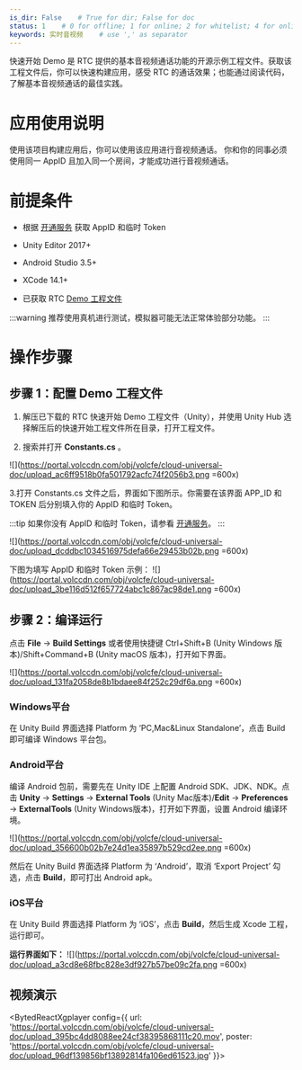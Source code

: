 ```yaml
---
is_dir: False    # True for dir; False for doc
status: 1    # 0 for offline; 1 for online; 2 for whitelist; 4 for online but hidden in TOC
keywords: 实时音视频    # use ',' as separator
---
```


快速开始 Demo 是 RTC 提供的基本音视频通话功能的开源示例工程文件。获取该工程文件后，你可以快速构建应用，感受 RTC 的通话效果；也能通过阅读代码，了解基本音视频通话的最佳实践。

# 应用使用说明

使用该项目构建应用后，你可以使用该应用进行音视频通话。
你和你的同事必须使用同一 AppID 且加入同一个房间，才能成功进行音视频通话。

# 前提条件

- 根据 [开通服务](https://www.volcengine.com/docs/6348/69865) 获取 AppID 和临时 Token
	
- Unity Editor 2017+
	
- Android Studio 3.5+
	
- XCode 14.1+
	
- 已获取 RTC [Demo 工程文件](1163793)

:::warning
推荐使用真机进行测试，模拟器可能无法正常体验部分功能。
:::


# 操作步骤

## 步骤 1：配置 Demo 工程文件

1. 解压已下载的 RTC 快速开始 Demo 工程文件（Unity），并使用 Unity Hub 选择解压后的快速开始工程文件所在目录，打开工程文件。
	
2. 搜索并打开 **Constants.cs** 。
	
![](https://portal.volccdn.com/obj/volcfe/cloud-universal-doc/upload_ac6ff9518b0fa501792acfc74f2056b3.png =600x)

3.打开 Constants.cs 文件之后，界面如下图所示。你需要在该界面 APP_ID 和 TOKEN 后分别填入你的 AppID 和临时 Token。

:::tip
如果你没有 AppID 和临时 Token，请参看 [开通服务](https://www.volcengine.com/docs/6348/69865)。
:::

![](https://portal.volccdn.com/obj/volcfe/cloud-universal-doc/upload_dcddbc1034516975defa66e29453b02b.png =600x)

下图为填写 AppID 和临时 Token 示例：
![](https://portal.volccdn.com/obj/volcfe/cloud-universal-doc/upload_3be116d512f657724abc1c867ac98de1.png =600x)


## 步骤 2：编译运行

点击 **File** -> **Build Settings** 或者使用快捷键 Ctrl+Shift+B (Unity Windows 版本)/Shift+Command+B (Unity macOS 版本)，打开如下界面。

![](https://portal.volccdn.com/obj/volcfe/cloud-universal-doc/upload_131fa2058de8b1bdaee84f252c29df6a.png =600x)

### Windows平台

在 Unity Build 界面选择 Platform 为 ‘PC,Mac&Linux Standalone’，点击 Build 即可编译 Windows 平台包。

### Android平台

编译 Android 包前，需要先在 Unity IDE 上配置 Android SDK、JDK、NDK。点击 **Unity** -> **Settings** -> **External Tools** (Unity Mac版本)/**Edit** -> **Preferences** -> **ExternalTools** (Unity Windows版本)，打开如下界面，设置 Android 编译环境。

![](https://portal.volccdn.com/obj/volcfe/cloud-universal-doc/upload_356600b02b7e24d1ea35897b529cd2ee.png =600x)

然后在 Unity Build 界面选择 Platform 为 ‘Android’，取消 ‘Export Project’ 勾选，点击 **Build**，即可打出 Android apk。

### iOS平台

在 Unity Build 界面选择 Platform 为 ‘iOS’，点击 **Build**，然后生成 Xcode 工程，运行即可。


**运行界面如下：**
![](https://portal.volccdn.com/obj/volcfe/cloud-universal-doc/upload_a3cd8e68fbc828e3df927b57be09c2fa.png =600x)


## 视频演示

<BytedReactXgplayer config={{ url: 'https://portal.volccdn.com/obj/volcfe/cloud-universal-doc/upload_395bc4dd8088ee24cf38395868111c20.mov', poster: 'https://portal.volccdn.com/obj/volcfe/cloud-universal-doc/upload_96df139856bf13892814fa106ed61523.jpg' }}></BytedReactXgplayer>
